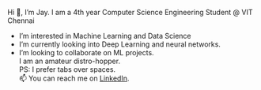 Hi 👋, I’m Jay. I am a 4th year Computer Science Engineering Student @ VIT Chennai
- I’m interested in Machine Learning and Data Science
- I’m currently looking into Deep Learning and neural networks.
- I’m looking to collaborate on ML projects.  
I am an amateur distro-hopper.  
PS: I prefer tabs over spaces.  
📫 You can reach me on [LinkedIn](https://www.linkedin.com/in/jay-gupta-2k/).

<!---
jaygupta-2k/jaygupta-2k is a ✨ special ✨ repository because its `README.md` (this file) appears on your GitHub profile.
You can click the Preview link to take a look at your changes.
--->
